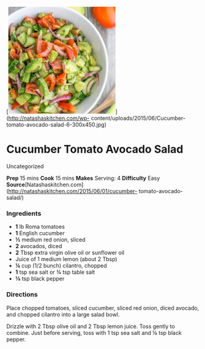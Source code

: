 ﻿

[![](./images/48da4e84-7802-4f4d-abe4-de172b5938cf.jpg)](http://natashaskitchen.com/wp-
content/uploads/2015/06/Cucumber-tomato-avocado-salad-6-300x450.jpg)

#  Cucumber Tomato Avocado Salad

Uncategorized

 **Prep** 15 mins **Cook** 15 mins **Makes** Serving: 4 **Difficulty** Easy
**Source**[Natashaskitchen.com](http://natashaskitchen.com/2015/06/01/cucumber-
tomato-avocado-salad/)

###  Ingredients

  * **1** lb Roma tomatoes
  *  **1** English cucumber
  *  **½** medium red onion, sliced
  *  **2** avocados, diced
  *  **2** Tbsp extra virgin olive oil or sunflower oil
  * Juice of 1 medium lemon (about 2 Tbsp)
  *  **¼** cup (1/2 bunch) cilantro, chopped
  *  **1** tsp sea salt or ¾ tsp table salt
  *  **⅛** tsp black pepper

###  Directions

Place chopped tomatoes, sliced cucumber, sliced red onion, diced avocado, and
chopped cilantro into a large salad bowl.

Drizzle with 2 Tbsp olive oil and 2 Tbsp lemon juice. Toss gently to combine.
Just before serving, toss with 1 tsp sea salt and ⅛ tsp black pepper.

